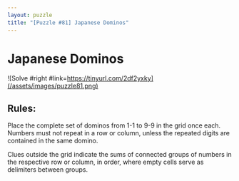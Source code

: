 ```yaml
---
layout: puzzle
title: "[Puzzle #81] Japanese Dominos"
---
```


# Japanese Dominos

![Solve #right #link=https://tinyurl.com/2df2yxky](/assets/images/puzzle81.png)

## Rules:

Place the complete set of dominos from 1-1 to 9-9 in the grid once each. Numbers must not repeat in a row or column, unless the repeated digits are contained in the same domino.

Clues outside the grid indicate the sums of connected groups of numbers in the respective row or column, in order, where empty cells serve as delimiters between groups. 
